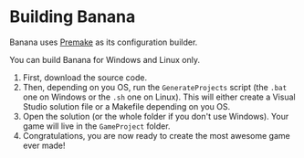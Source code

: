 # Building Banana

Banana uses [Premake](https://premake.github.io/) as its configuration builder.

You can build Banana for Windows and Linux only.

1. First, download the source code.
2. Then, depending on you OS, run the `GenerateProjects` script (the `.bat` one on Windows or the `.sh` one on Linux). This will either create a Visual Studio solution file or a Makefile depending on you OS.
3. Open the solution (or the whole folder if you don't use Windows). Your game will live in the `GameProject` folder.
4. Congratulations, you are now ready to create the most awesome game ever made!
